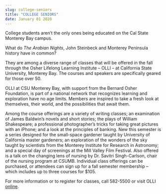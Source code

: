 ```yaml
---
slug: college-seniors
title: "COLLEGE SENIORS"
date: January 01 2020
---
```


 
<p>
  College students aren’t the only ones being educated on the Cal State Monterey
  Bay campus.
</p>
<p>
  What do <em>The Arabian Nights</em>, John Steinbeck and Monterey Peninsula
  history have in common?
</p>
<p>
  They are among a diverse range of classes that will be offered in the fall
  through the Osher Lifelong Learning Institute – OLLI – at California State
  University, Monterey Bay. The courses and speakers are specifically geared for
  those over 50.
</p>
<p>
  OLLI at CSU Monterey Bay, with support from the Bernard Osher Foundation, is
  part of a national network that recognizes learning and exploration have no
  age limits. Members are inspired to take a fresh look at themselves, their
  world, and the possibilities that await them.
</p>
<p>
  Among the course offerings are a variety of writing classes; an examination of
  James Baldwin’s novels and short stories; the plays of William Shakespeare; a
  professional photographer’s tricks for taking great pictures with an iPhone;
  and a look at the principles of banking. New this semester is a series
  designed for the small&#45;space gardener taught by University of California
  master gardeners; an exploration of the wonders of the sky taught by
  scientists from the Monterey Institute for Research in Astronomy; and a
  special day of screenings at the Mill Valley Film Festival. Also offered is a
  talk on the changing lens of nursing by Dr. Savitri Singh&#45;Carlson, chair
  of the nursing program at CSUMB. Individual class offerings can be purchased,
  or attendees can sign up for a fall semester membership – which includes up to
  three courses for $105.
</p>
<p>
  For more information or to register for classes, call 582&#45;5500 or visit
  OLLI <a href="https://csumb.edu/olli">online</a>.
</p>
 
